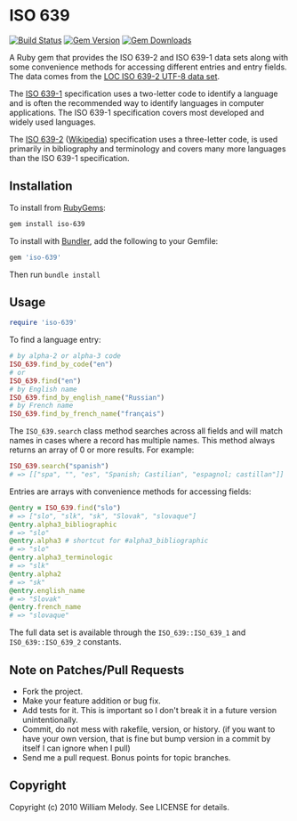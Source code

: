 # ISO 639

[![Build Status](https://travis-ci.org/xwmx/iso-639.svg?branch=master)](https://travis-ci.org/xwmx/iso-639)
[![Gem Version](https://img.shields.io/gem/v/iso-639?color=blue)](http://rubygems.org/gems/iso-639)
[![Gem Downloads](https://img.shields.io/gem/dt/iso-639)](http://rubygems.org/gems/iso-639)

A Ruby gem that provides the ISO 639-2 and ISO 639-1 data sets along with some
convenience methods for accessing different entries and entry fields. The data
comes from the
[LOC ISO 639-2 UTF-8 data set](http://www.loc.gov/standards/iso639-2/ascii_8bits.html).

The [ISO 639-1](http://en.wikipedia.org/wiki/ISO_639-1) specification uses a
two-letter code to identify a language and is often the recommended way to
identify languages in computer applications. The ISO 639-1 specification covers
most developed and widely used languages.

The [ISO 639-2](http://www.loc.gov/standards/iso639-2/)
([Wikipedia](http://en.wikipedia.org/wiki/ISO_639-2)) specification uses a
three-letter code, is used primarily in bibliography and terminology and
covers many more languages than the ISO 639-1 specification.

## Installation

To install from [RubyGems](https://rubygems.org/gems/iso-639):

```bash
gem install iso-639
```

To install with [Bundler](https://bundler.io/), add the following to your
Gemfile:

```ruby
gem 'iso-639'
```

Then run `bundle install`

## Usage

```ruby
require 'iso-639'
```

To find a language entry:

```ruby
# by alpha-2 or alpha-3 code
ISO_639.find_by_code("en")
# or
ISO_639.find("en")
# by English name
ISO_639.find_by_english_name("Russian")
# by French name
ISO_639.find_by_french_name("français")
```

The `ISO_639.search` class method searches across all fields and will
match names in cases where a record has multiple names. This method
always returns an array of 0 or more results. For example:

```ruby
ISO_639.search("spanish")
# => [["spa", "", "es", "Spanish; Castilian", "espagnol; castillan"]]
```

Entries are arrays with convenience methods for accessing fields:

```ruby
@entry = ISO_639.find("slo")
# => ["slo", "slk", "sk", "Slovak", "slovaque"]
@entry.alpha3_bibliographic
# => "slo"
@entry.alpha3 # shortcut for #alpha3_bibliographic
# => "slo"
@entry.alpha3_terminologic
# => "slk"
@entry.alpha2
# => "sk"
@entry.english_name
# => "Slovak"
@entry.french_name
# => "slovaque"
```

The full data set is available through the `ISO_639::ISO_639_1` and
`ISO_639::ISO_639_2` constants.

## Note on Patches/Pull Requests

* Fork the project.
* Make your feature addition or bug fix.
* Add tests for it. This is important so I don't break it in a
  future version unintentionally.
* Commit, do not mess with rakefile, version, or history.
  (if you want to have your own version, that is fine but
   bump version in a commit by itself I can ignore when I pull)
* Send me a pull request. Bonus points for topic branches.

## Copyright

Copyright (c) 2010 William Melody. See LICENSE for details.
